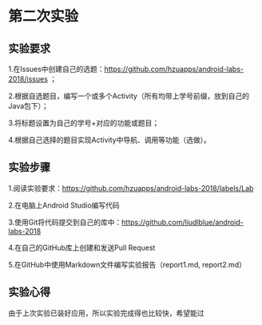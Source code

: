 # 第二次实验
## 实验要求
1.在Issues中创建自己的选题：https://github.com/hzuapps/android-labs-2018/issues ；

2.根据自选题目，编写一个或多个Activity（所有均带上学号前缀，放到自己的Java包下）；

3.将标题设置为自己的学号+对应的功能或题目；

4.根据自己选择的题目实现Activity中导航、调用等功能（选做）。
## 实验步骤
1.阅读实验要求：https://github.com/hzuapps/android-labs-2018/labels/Lab

2.在电脑上Android Studio编写代码

3.使用Git将代码提交到自己的库中：https://github.com/liudlblue/android-labs-2018

4.在自己的GitHub库上创建和发送Pull Request

5.在GitHub中使用Markdown文件编写实验报告（report1.md, report2.md）
## 实验心得
由于上次实验已装好应用，所以实验完成得也比较快，希望能过

